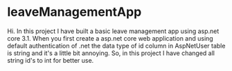 # leaveManagementApp

Hi.
In this project I have built a basic leave management app using asp.net core 3.1.
When you first create a asp.net core web application and using default authentication of .net 
the data type of id column in AspNetUser table is string and it's a little bit annoying.
So, in this project I have changed all string id's to int for better use.
